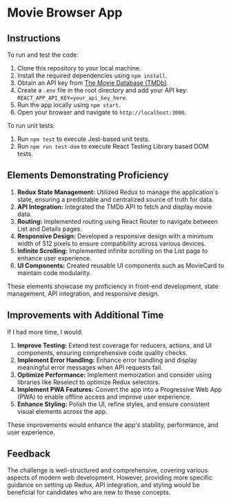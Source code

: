 # Movie Browser App

## Instructions

To run and test the code:

1. Clone this repository to your local machine.
2. Install the required dependencies using `npm install`.
3. Obtain an API key from [The Movie Database (TMDb)](https://www.themoviedb.org/).
4. Create a `.env` file in the root directory and add your API key: `REACT_APP_API_KEY=your_api_key_here`.
5. Run the app locally using `npm start`.
6. Open your browser and navigate to `http://localhost:3000`.

To run unit tests:

1. Run `npm test` to execute Jest-based unit tests.
2. Run `npm run test-dom` to execute React Testing Library based DOM tests.

## Elements Demonstrating Proficiency

1. **Redux State Management:** Utilized Redux to manage the application's state, ensuring a predictable and centralized source of truth for data.
2. **API Integration:** Integrated the TMDb API to fetch and display movie data.
3. **Routing:** Implemented routing using React Router to navigate between List and Details pages.
4. **Responsive Design:** Developed a responsive design with a minimum width of 512 pixels to ensure compatibility across various devices.
5. **Infinite Scrolling:** Implemented infinite scrolling on the List page to enhance user experience.
6. **UI Components:** Created reusable UI components such as MovieCard to maintain code modularity.

These elements showcase my proficiency in front-end development, state management, API integration, and responsive design.

## Improvements with Additional Time

If I had more time, I would:

1. **Improve Testing:** Extend test coverage for reducers, actions, and UI components, ensuring comprehensive code quality checks.
2. **Implement Error Handling:** Enhance error handling and display meaningful error messages when API requests fail.
3. **Optimize Performance:** Implement memoization and consider using libraries like Reselect to optimize Redux selectors.
4. **Implement PWA Features:** Convert the app into a Progressive Web App (PWA) to enable offline access and improve user experience.
5. **Enhance Styling:** Polish the UI, refine styles, and ensure consistent visual elements across the app.

These improvements would enhance the app's stability, performance, and user experience.

## Feedback

The challenge is well-structured and comprehensive, covering various aspects of modern web development. However, providing more specific guidance on setting up Redux, API integration, and styling would be beneficial for candidates who are new to these concepts.
